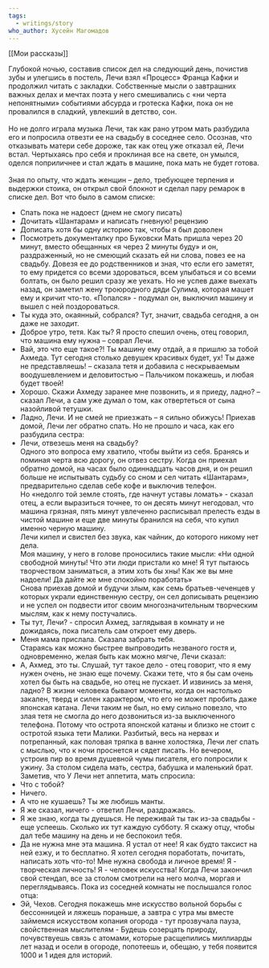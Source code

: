 ```yaml
---
tags:
  - writings/story
who_author: Хусейн Магомадов
---
```

[[Мои рассказы]]

Глубокой ночью, составив список дел на следующий день, почистив зубы и улегшись в постель, Лечи взял «Процесс» Франца Кафки и продолжил читать с закладки. Собственные мысли о завтрашних важных делах и мечтах поэта у него смешивались с «ни черта непонятными» событиями абсурда и гротеска Кафки, пока он не провалился в сладкий, увлекший в детство, сон.  
⠀  
Но не долго играла музыка Лечи, так как рано утром мать разбудила его и попросила отвезти ее на свадьбу в соседнее село. Осознав, что отказывать матери себе дороже, так как отец уже отказал ей, Лечи встал. Чертыхаясь про себя и проклиная все на свете, он умылся, оделся поприличнее и стал ждать в машине, пока мать не будет готова.  
⠀  
Зная по опыту, что ждать женщин – дело, требующее терпения и выдержки стоика, он открыл свой блокнот и сделал пару ремарок в списке дел. Вот что было в самом списке:  
- Спать пока не надоест (днем не смогу писать)
- Дочитать «Шантарам» и написать гневную! рецензию
- Дописать хотя бы одну историю так, чтобы я был доволен
- Посмотреть документалку про Буковски
Мать пришла через 20 минут, вместо обещанных «я через 2 минуты буду» и он, раздраженный, но не смеющий сказать ей ни слова, повез ее на свадьбу. Довезя ее до родственников и зная, что если его заметят, то ему придется со всеми здороваться, всем улыбаться и со всеми болтать, он было решил сразу же уехать. Но не успев даже выехать назад, он заметил жену троюродного дяди Сулима, которая машет ему и кричит что-то. «Попался» - подумал он, выключил машину и вышел с ней поздороваться.
- Ты куда это, окаянный, собрался? Тут, значит, свадьба сегодня, а он даже не заходит.
- Доброе утро, тетя. Как ты? Я просто спешил очень, отец говорил, что машина ему нужна – соврал Лечи.
- Вай, это что еще такое?! Ты машину ему отдай, а я пришлю за тобой Ахмеда. Тут сегодня столько девушек красивых будет, ух! Ты даже не представляешь! – сказала тетя и добавила с нескрываемым воодушевлением и деловитостью – Пальчиком покажешь, и любая будет твоей!
- Хорошо. Скажи Ахмеду заранее мне позвонить, и я приеду, ладно? – сказал Лечи, а сам уже думал о том, как отвертеться от сына назойливой тетушки.
- Ладно, Лечи. И не смей не приезжать – я сильно обижусь!
Приехав домой, Лечи лег обратно спать. Но не прошло и часа, как его разбудила сестра:
- Лечи, отвезешь меня на свадьбу?  
Одного это вопроса ему хватило, чтобы выйти из себя. Бранясь и поминая черта всю дорогу, он отвез сестру. Когда он приехал обратно домой, на часах было одиннадцать часов дня, и он решил больше не испытывать судьбу со сном и сел читать «Шантарам», предварительно сделав себе кофе и выключив телефон.  
Но «недолго той земле стоять, где начнут уставы ломать» - сказал отец, а если выразиться точнее, то он десять минут негодовал, что машина грязная, пять минут увлеченно расписывал прелесть езды в чистой машине и еще две минуты бранился на себя, что купил именно черную машину.  
Лечи кипел и свистел без звука, как чайник, до которого никому нет дела.  
Моя машину, у него в голове проносились такие мысли: «Ни одной свободной минуты! Что эти люди пристали ко мне! Я тут пытаюсь творчеством заниматься, а этим хоть бы хны! Как же вы мне надоели! Да дайте же мне спокойно поработать»  
Снова приехав домой и будучи злым, как семь братьев-чеченцев у которых украли единственную сестру, он сел дописывать рецензию и не успел он подвести итог своим многозначительным творческим мыслям, как к нему постучались.
- Ты тут, Лечи? - спросил Ахмед, заглядывая в комнату и не дожидаясь, пока писатель сам откроет ему дверь.  
- Меня мама прислала. Сказала забрать тебя.  
Стараясь как можно быстрее выпроводить незваного гостя и, одновременно, желая быть как можно мягче, Лечи сказал:  
- А, Ахмед, это ты. Слушай, тут такое дело - отец говорит, что я ему нужен очень, не знаю еще почему. Скажи тете, что я бы сам очень хотел бы быть на свадьбе, но отец не пускает. И извинись за меня, ладно?
В жизни человека бывают моменты, когда он настолько закален, тверд и силен характером, что его не может пробить даже японская катана. Лечи таким не был, но ему сильно повезло, что злая тетя не смогла до него дозвониться из-за выключенного телефона. Потому что острота японской катаны и близко не стоит с остротой языка тети Малики.
Разбитый, весь на нервах и потрепанный, как половая тряпка в ванне холостяка, Лечи лег спать с мыслью, что к ночи проснется и сядет писать.
Но вечером, устроив пир во время душевной чумы писателя, его попросили к ужину. За столом сидела мать, сестра, бабушка и маленький брат. Заметив, что У Лечи нет аппетита, мать спросила:
- Что с тобой?
- Ничего.
- А что не кушаешь? Ты же любишь манты.
- Я же сказал, ничего - ответил Лечи, раздражаясь.
- Я же знаю, когда ты дуешься. Не переживай ты так из-за свадьбы - еще успеешь. Сколько их тут каждую субботу. Я скажу отцу, чтобы дал тебе машину на день и не беспокоил тебя.
- Да не нужна мне эта машина. Я устал от нее! Я как будто таксист на ней езжу, и то бесплатно. Я хотел сегодня поработать, почитать, написать хоть что-то! Мне нужна свобода и личное время! Я - творческая личность! Я - человек искусства!
Когда Лечи закончил свой стендап, все за столом смотрели на него молча, моргая и переглядываясь.
Пока из соседней комнаты не послышался голос отца:
- Эй, Чехов. Сегодня покажешь мне искусство вольной борьбы с бессонницей и ляжешь пораньше, а завтра с утра мы вместе займемся искусством копания огорода - тут прозвучала пауза, свойственная мыслителям - Будешь созерцать природу, почувствуешь связь с атомами, которые расщепились миллиарды лет назад и осели в огороде, попотеешь и, обещаю, у тебя появится 1000 и 1 идея для историй.
